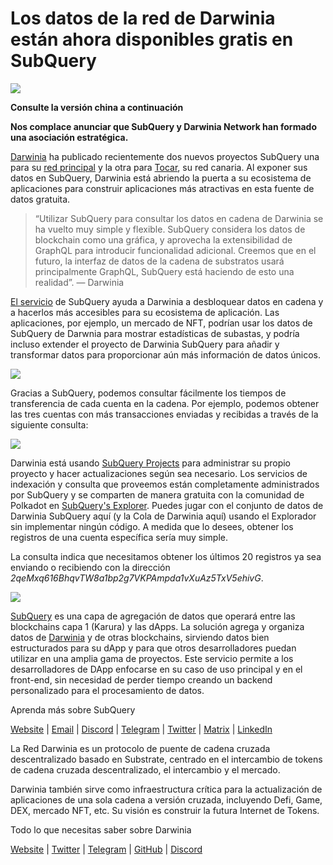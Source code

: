# Los datos de la red de Darwinia están ahora disponibles gratis en SubQuery

![](https://miro.medium.com/max/1400/0*7_sagAfI_wTKePuH)

**Consulte la versión china a continuación**

**Nos complace anunciar que SubQuery y Darwinia Network han formado una asociación estratégica.**

[Darwinia](https://darwinia.network/) ha publicado recientemente dos nuevos proyectos SubQuery una para su [red principal](https://explorer.subquery.network/subquery/darwinia-network/darwinia) y la otra para [Tocar](https://explorer.subquery.network/subquery/darwinia-network/crab), su red canaria. Al exponer sus datos en SubQuery, Darwinia está abriendo la puerta a su ecosistema de aplicaciones para construir aplicaciones más atractivas en esta fuente de datos gratuita.

> “Utilizar SubQuery para consultar los datos en cadena de Darwinia se ha vuelto muy simple y flexible. SubQuery considera los datos de blockchain como una gráfica, y aprovecha la extensibilidad de GraphQL para introducir funcionalidad adicional. Creemos que en el futuro, la interfaz de datos de la cadena de substratos usará principalmente GraphQL, SubQuery está haciendo de esto una realidad”. — Darwinia

[El servicio](https://subquery.network/) de SubQuery ayuda a Darwinia a desbloquear datos en cadena y a hacerlos más accesibles para su ecosistema de aplicación. Las aplicaciones, por ejemplo, un mercado de NFT, podrían usar los datos de SubQuery de Darwnia para mostrar estadísticas de subastas, y podría incluso extender el proyecto de Darwinia SubQuery para añadir y transformar datos para proporcionar aún más información de datos únicos.

![](https://miro.medium.com/max/1400/0*n2sGrQWOkIFXxMnq)

Gracias a SubQuery, podemos consultar fácilmente los tiempos de transferencia de cada cuenta en la cadena. Por ejemplo, podemos obtener las tres cuentas con más transacciones enviadas y recibidas a través de la siguiente consulta:

![](https://miro.medium.com/max/1400/0*gfS6ksjUL9fR9XA7)

Darwinia está usando [SubQuery Projects](https://project.subquery.network/) para administrar su propio proyecto y hacer actualizaciones según sea necesario. Los servicios de indexación y consulta que proveemos están completamente administrados por SubQuery y se comparten de manera gratuita con la comunidad de Polkadot en [SubQuery's Explorer](https://explorer.subquery.network/). Puedes jugar con el conjunto de datos de Darwinia SubQuery aquí (y la Cola de Darwinia aquí) usando el Explorador sin implementar ningún código. A medida que lo desees, obtener los registros de una cuenta específica sería muy simple.

La consulta indica que necesitamos obtener los últimos 20 registros ya sea enviando o recibiendo con la dirección _2qeMxq616BhqvTW8a1bp2g7VKPAmpda1vXuAz5TxV5ehivG_.

![](https://miro.medium.com/max/1400/0*z-9giNk4RnhxliYy)

[SubQuery](https://subquery.network/) es una capa de agregación de datos que operará entre las blockchains capa 1 (Karura) y las dApps. La solución agrega y organiza datos de [Darwinia](https://darwinia.network/) y de otras blockchains, sirviendo datos bien estructurados para su dApp y para que otros desarrolladores puedan utilizar en una amplia gama de proyectos. Este servicio permite a los desarrolladores de DApp enfocarse en su caso de uso principal y en el front-end, sin necesidad de perder tiempo creando un backend personalizado para el procesamiento de datos.

Aprenda más sobre SubQuery

[Website](https://subquery.network/) | [Email](mailto:hello@subquery.network) | [Discord](https://discord.com/invite/78zg8aBSMG) | [Telegram](https://t.me/subquerynetwork) | [Twitter](https://twitter.com/subquerynetwork) | [Matrix](https://matrix.to/#/#subquery:matrix.org) | [LinkedIn](https://www.linkedin.com/company/subquery)

La Red Darwinia es un protocolo de puente de cadena cruzada descentralizado basado en Substrate, centrado en el intercambio de tokens de cadena cruzada descentralizado, el intercambio y el mercado.

Darwinia también sirve como infraestructura crítica para la actualización de aplicaciones de una sola cadena a versión cruzada, incluyendo Defi, Game, DEX, mercado NFT, etc. Su visión es construir la futura Internet de Tokens.

Todo lo que necesitas saber sobre Darwinia

[Website](https://darwinia.network/) | [Twitter](https://twitter.com/DarwiniaNetwork) | [Telegram](https://t.me/DarwiniaNetwork) | [GitHub](https://github.com/darwinia-network) | [Discord](https://discord.gg/KMZVeyM)